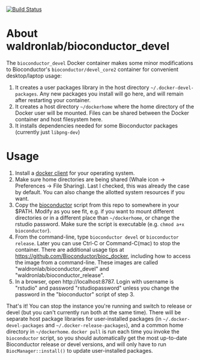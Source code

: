 [![Build Status](https://img.shields.io/docker/build/waldronlab/bioconductor_devel.svg)](https://hub.docker.com/r/waldronlab/bioconductor_devel)

# About waldronlab/bioconductor_devel

The `bioconductor_devel` Docker container makes some minor
modifications to Bioconductor's `bioconductor/devel_core2` container
for convenient desktop/laptop usage:

1. It creates a user packages library in the host directory
`~/.docker-devel-packages`. Any new packages you install will go here,
and will remain after restarting your container.
2. It creates a host directory `~/dockerhome` where the home directory
of the Docker user will be mounted. Files can be shared between the
Docker container and host filesystem here.
3. It installs dependencies needed for some Bioconductor packages
(currently just `libpng-dev`)

# Usage

1. Install a [docker client](https://www.docker.com/get-started) for
your operating system. 
2. Make sure home directories are being shared (Whale icon ->
Preferences -> File Sharing). Last I checked, this was already the
case by default. You can also change the allotted system resources if
you want.
3. Copy the
[bioconductor](https://github.com/waldronlab/bioconductor_devel/blob/master/Dockerfile)
script from this repo to somewhere in your $PATH. Modify as you see
fit, e.g. if you want to mount different directories or in a different
place than `~/dockerhome`, or change the rstudio password.  Make sure
the script is executable (e.g. `chmod a+x bioconductor`).
4. From the command-line, type `bioconductor devel` or `bioconductor
release`. Later you can use Ctrl-C or Command-C(mac) to stop the
container. There are additional usage tips at
https://github.com/Bioconductor/bioc_docker, including how to access the image from a command-line. 
These images are called
"waldronlab/bioconductor_devel" and "waldronlab/bioconductor_release".
5. In a browser, open http://localhost:8787. Login with username is
"rstudio" and password "rstudiopassword" unless you change the
password in the "bioconductor" script of step 3.

That's it! You can stop the instance you're running and switch to
release or devel (but you can't currently run both at the same
time). There will be separate host package libraries for
user-installed packages (in `~/.docker-devel-packages` and
`~/.docker-release-packages`), and a common home directory in
`~/dockerhome`. `docker pull` is run each time you invoke the
`bioconductor` script, so you should automatically get the most
up-to-date Bioconductor release or devel versions, and will only have
to run `BiocManager::install()` to update user-installed packages.
